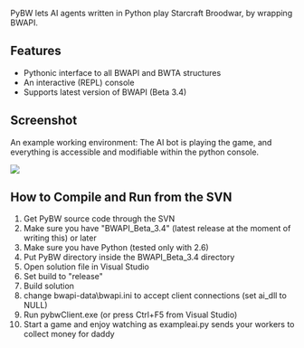 PyBW lets AI agents written in Python play Starcraft Broodwar, by wrapping BWAPI.


## Features ##
  * Pythonic interface to all BWAPI and BWTA structures
  * An interactive (REPL) console
  * Supports latest version of BWAPI (Beta 3.4)

## Screenshot ##

An example working environment: The AI bot is playing the game, and everything is accessible and modifiable within the python console.

<img src='http://i.imgur.com/CZKSI.jpg'>

<h2>How to Compile and Run from the SVN</h2>
<ol><li>Get PyBW source code through the SVN<br>
</li><li>Make sure you have "BWAPI_Beta_3.4" (latest release at the moment of writing this) or later<br>
</li><li>Make sure you have Python (tested only with 2.6)<br>
</li><li>Put PyBW directory inside the BWAPI_Beta_3.4 directory<br>
</li><li>Open solution file in Visual Studio<br>
</li><li>Set build to "release"<br>
</li><li>Build solution<br>
</li><li>change bwapi-data\bwapi.ini to accept client connections (set ai_dll to NULL)<br>
</li><li>Run pybwClient.exe (or press Ctrl+F5 from Visual Studio)<br>
</li><li>Start a game and enjoy watching as exampleai.py sends your workers to collect money for daddy